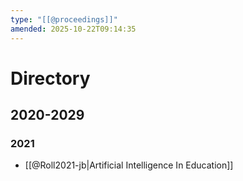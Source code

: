 ```yaml
---
type: "[[@proceedings]]"
amended: 2025-10-22T09:14:35
---
```


# Directory
## 2020-2029
### 2021
- [[@Roll2021-jb|Artificial Intelligence In Education]]
